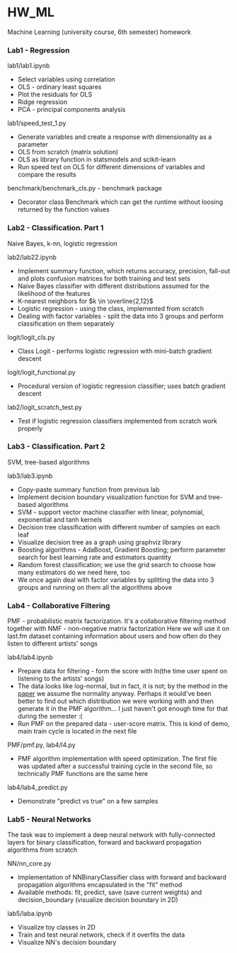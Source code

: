# HW_ML
Machine Learning (university course, 6th semester) homework

### Lab1 - Regression
lab1/lab1.ipynb
* Select variables using correlation
* OLS - ordinary least squares
* Plot the residuals for OLS
* Ridge regression
* PCA - principal components analysis

lab1/speed_test_1.py
* Generate variables and create a response with dimensionality as a parameter
* OLS from scratch (matrix solution)
* OLS as library function in statsmodels and scikit-learn
* Run speed test on OLS for different dimensions of variables and compare the results

benchmark/benchmark_cls.py - benchmark package
* Decorator class Benchmark which can get the runtime without loosing returned by the function values

### Lab2 - Classification. Part 1
Naive Bayes, k-nn, logistic regression

lab2/lab22.ipynb
* Implement summary function, which returns accuracy, precision, fall-out and plots confusion matrices for both training and test sets
* Naive Bayes classifier with different distributions assumed for the likelihood of the features
* K-nearest neighbors for $k \in \overline{2,12}$
* Logistic regression - using the class, implemented from scratch
* Dealing with factor variables - split the data into 3 groups and perform classification on them separately

logit/logit_cls.py
* Class Logit - performs logistic regression with mini-batch gradient descent

logit/logit_functional.py
* Procedural version of logistic regression classifier; uses batch gradient descent

lab2/logit_scratch_test.py
* Test if logistic regression classifiers implemented from scratch work properly

### Lab3 - Classification. Part 2
SVM, tree-based algorithms

lab3/lab3.ipynb
* Copy-paste summary function from previous lab
* Implement decision boundary visualization function for SVM and tree-based algorithms
* SVM - support vector machine classifier with linear, polynomial, exponential and tanh kernels
* Decision tree classification with different number of samples on each leaf
* Visualize decision tree as a graph using graphviz library
* Boosting algorithms - AdaBoost, Gradient Boosting; perform parameter search for best learning rate and estimators quantity
* Random forest classification; we use the grid search to choose how many estimators do we need here, too
* We once again deal with factor variables by splitting the data into 3 groups and running on them all the algorithms above

### Lab4 - Collaborative Filtering
PMF - probabilistic matrix factorization. It's a collaborative filtering method 
together with NMF - non-negative matrix factorization
Here we will use it on last.fm dataset containing information 
about users and how often do they listen to different artists' songs

lab4/lab4.ipynb
* Prepare data for filtering - form the score with ln(the time user spent on listening to the artists' songs)
* The data looks like log-normal, but in fact, it is not; by the method in the [paper](https://papers.nips.cc/paper/3208-probabilistic-matrix-factorization.pdf "PMF original paper") we assume the normality anyway. 
  Perhaps it would've been better to find out which distribution we were working with and then generate it in the PMF algorithm...
  I just haven't got enough time for that during the semester :(
* Run PMF on the prepared data - user-score matrix. This is kind of demo, main train cycle is located in the next file

PMF/pmf.py, lab4/l4.py
* PMF algorithm implementation with speed optimization. 
  The first file was updated after a successful training cycle in the second file, 
  so technically PMF functions are the same here

lab4/lab4_predict.py
* Demonstrate "predict vs true" on a few samples

### Lab5 - Neural Networks
The task was to implement a deep neural network with fully-connected layers
for binary classification, 
forward and backward propagation algorithms from scratch

NN/nn_core.py
* Implementation of NNBinaryClassifier class with forward and backward propagation 
  algorithms encapsulated in the "fit" method
* Available methods: fit, predict, save (save current weights) and decision_boundary (visualize decision boundary in 2D)

lab5/laba.ipynb
* Visualize toy classes in 2D
* Train and test neural network, check if it overfits the data
* Visualize NN's decision boundary
